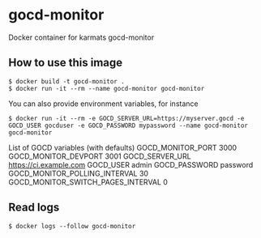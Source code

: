 # gocd-monitor
Docker container for karmats gocd-monitor

## How to use this image

```
$ docker build -t gocd-monitor .
$ docker run -it --rm --name gocd-monitor gocd-monitor
```

You can also provide environment variables, for instance

```
$ docker run -it --rm -e GOCD_SERVER_URL=https://myserver.gocd -e GOCD_USER gocduser -e GOCD_PASSWORD mypassword --name gocd-monitor gocd-monitor
```

List of GOCD variables (with defaults)
GOCD_MONITOR_PORT 3000
GOCD_MONITOR_DEVPORT 3001
GOCD_SERVER_URL https://ci.example.com
GOCD_USER admin
GOCD_PASSWORD password
GOCD_MONITOR_POLLING_INTERVAL 30
GOCD_MONITOR_SWITCH_PAGES_INTERVAL 0

## Read logs

```
$ docker logs --follow gocd-monitor
```
